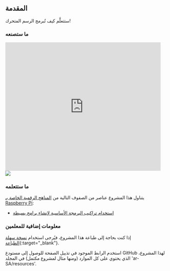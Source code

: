 ## المقدمة

ستتعلَّم كيف تُبرمج الرسم المتحرك!

### ما ستصنعه

<div class="scratch-preview">
  <iframe allowtransparency="true" width="485" height="402" src="https://scratch.mit.edu/projects/embed/26818098/?autostart=false" frameborder="0"></iframe>
  <img src="images/space-final.png">
</div>

### ما ستتعلمه

يتناول هذا المشروع عناصر من الصفوف التالية من [المناهج الرقمية الخاصة بـ Raspberry Pi](http://rpf.io/curriculum):

+ [استخدام تراكيب البرمجة الأساسية لإنشاء برامج بسيطة](https://www.raspberrypi.org/curriculum/programming/creator)


### معلومات إضافية للمعلمين

إذا كنت بحاجة إلى طباعة هذا المشروع، فيُرجى استخدام [نسخة سهلة الطباعة](https://projects.raspberrypi.org/ar-SA/projects/lost-in-space/print){:target="_blank"}.

استخدم الرابط الموجود في تذييل الصفحة للوصول إلى مستودع GitHub لهذا المشروع، الذي يحتوي على كل الموارد (ومنها مثال لمشروع مكتمل) في المجلد 'ar-SA/resources'.
